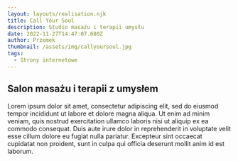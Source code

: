 ```yaml
---
layout: layouts/realisation.njk
title: Call Your Soul
description: Studio masażu i terapii umysłu
date: 2022-11-27T14:47:07.680Z
author: Przemek
thumbnail: /assets/img/callyoursoul.jpg
tags:
  - Strony internetowe
---
```

## Salon masażu i terapii z umysłem

Lorem ipsum dolor sit amet, consectetur adipiscing elit, sed do eiusmod tempor incididunt ut labore et dolore magna aliqua. Ut enim ad minim veniam, quis nostrud exercitation ullamco laboris nisi ut aliquip ex ea commodo consequat. Duis aute irure dolor in reprehenderit in voluptate velit esse cillum dolore eu fugiat nulla pariatur. Excepteur sint occaecat cupidatat non proident, sunt in culpa qui officia deserunt mollit anim id est laborum.
